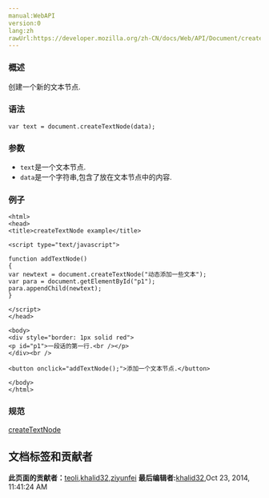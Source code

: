 ```yaml
---
manual:WebAPI
version:0
lang:zh
rawUrl:https://developer.mozilla.org/zh-CN/docs/Web/API/Document/createTextNode
---
```





### 概述<a name="Summary"></a>


创建一个新的文本节点.


### 语法<a name="Syntax"></a>

```
var text = document.createTextNode(data);
```

### 参数<a name="Parameters"></a>

* `text`是一个文本节点.
* `data`是一个字符串,包含了放在文本节点中的内容.

### 例子<a name="Example"></a>

```
<html>
<head>
<title>createTextNode example</title>

<script type="text/javascript">

function addTextNode()
{
var newtext = document.createTextNode("动态添加一些文本");
var para = document.getElementById("p1");
para.appendChild(newtext);
}

</script>
</head>

<body>
<div style="border: 1px solid red">
<p id="p1">一段话的第一行.<br /></p>
</div><br />

<button onclick="addTextNode();">添加一个文本节点.</button>

</body>
</html>
```

### 规范<a name="Specification"></a>


[createTextNode](%25985 "")




## 文档标签和贡献者
**此页面的贡献者：**[teoli](%160 ""),[khalid32](%10688 ""),[ziyunfei](%61 "")
**最后编辑者:**[khalid32](%10688 ""),<time>Oct 23, 2014, 11:41:24 AM</time>


